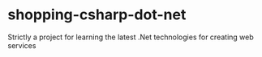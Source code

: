 shopping-csharp-dot-net
=======================

Strictly a project for learning the latest .Net technologies for creating web services
